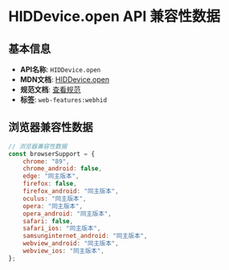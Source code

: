 # HIDDevice.open API 兼容性数据

## 基本信息

- **API名称**: `HIDDevice.open`
- **MDN文档**: [HIDDevice.open](https://developer.mozilla.org/docs/Web/API/HIDDevice/open)
- **规范文档**: [查看规范](https://wicg.github.io/webhid/#dom-hiddevice-open)
- **标签**: `web-features:webhid`

## 浏览器兼容性数据

```javascript
// 浏览器兼容性数据
const browserSupport = {
    chrome: "89",
    chrome_android: false,
    edge: "同主版本",
    firefox: false,
    firefox_android: "同主版本",
    oculus: "同主版本",
    opera: "同主版本",
    opera_android: "同主版本",
    safari: false,
    safari_ios: "同主版本",
    samsunginternet_android: "同主版本",
    webview_android: "同主版本",
    webview_ios: "同主版本",
};

```

